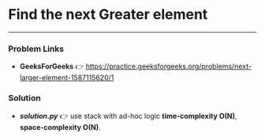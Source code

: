 # Find the next Greater element

---

### Problem Links
- **__GeeksForGeeks__** :point_right: https://practice.geeksforgeeks.org/problems/next-larger-element-1587115620/1

### Solution
- **_solution.py_** :point_right: use stack with ad-hoc logic **time-complexity O(N)**, **space-complexity O(N)**.
